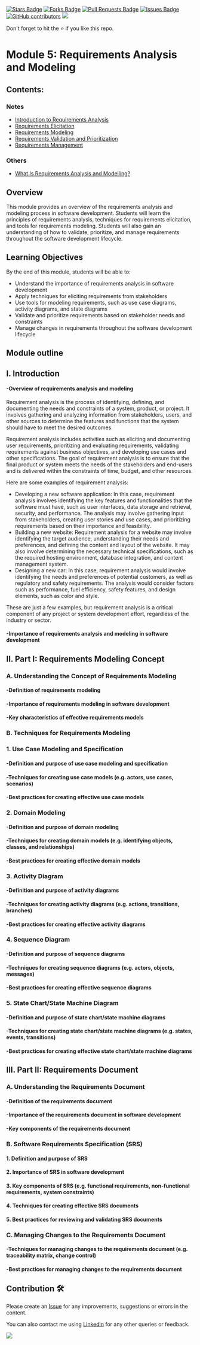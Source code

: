<a href="https://github.com/drshahizan/software-engineering/stargazers"><img src="https://img.shields.io/github/stars/drshahizan/software-engineering" alt="Stars Badge"/></a>
<a href="https://github.com/drshahizan/software-engineering/network/members"><img src="https://img.shields.io/github/forks/drshahizan/software-engineering" alt="Forks Badge"/></a>
<a href="https://github.com/drshahizan/software-engineering/pulls"><img src="https://img.shields.io/github/issues-pr/drshahizan/software-engineering" alt="Pull Requests Badge"/></a>
<a href="https://github.com/drshahizan/software-engineering"><img src="https://img.shields.io/github/issues/drshahizan/software-engineering" alt="Issues Badge"/></a>
<a href="https://github.com/drshahizan/software-engineering/graphs/contributors"><img alt="GitHub contributors" src="https://img.shields.io/github/contributors/drshahizan/software-engineering?color=2b9348"></a>
![](https://visitor-badge.glitch.me/badge?page_id=drshahizan/software-engineering)

Don't forget to hit the :star: if you like this repo.

<!---
Module 5: Requirements Analysis and Modeling ME

Group PowerPuff Boys
1. Neo Zheng Weng A22EC0093
2. NICHOLAS WONG KHAI SHIAN A22EC0292
3. JOSEPH LAU YEO KAI A22EC0055

-->

# Module 5:  Requirements Analysis and Modeling 

## Contents:
### Notes
- [Introduction to Requirements Analysis](#1-introduction-to-requirements-analysis)
- [Requirements Elicitation](#2-requirements-elicitation)
- [Requirements Modeling](#3-requirements-modeling)
- [Requirements Validation and Prioritization](#4-requirements-validation-and-prioritization)
- [Requirements Management](#5-requirements-management)

### Others
- [What Is Requirements Analysis and Modelling?](https://techcanvass.com/blogs/requirements-analysis-and-modelling.aspx)


## Overview

This module provides an overview of the requirements analysis and modeling process in software development. Students will learn the principles of requirements analysis, techniques for requirements elicitation, and tools for requirements modeling. Students will also gain an understanding of how to validate, prioritize, and manage requirements throughout the software development lifecycle.


## Learning Objectives

By the end of this module, students will be able to:
- Understand the importance of requirements analysis in software development
- Apply techniques for eliciting requirements from stakeholders
- Use tools for modeling requirements, such as use case diagrams, activity diagrams, and state diagrams
- Validate and prioritize requirements based on stakeholder needs and constraints
- Manage changes in requirements throughout the software development lifecycle

## Module outline 
## I. Introduction
#### -Overview of requirements analysis and modeling
<p>Requirement analysis is the process of identifying, defining, and documenting the needs and constraints of a system, product, or project. It involves gathering and analyzing information from stakeholders, users, and other sources to determine the features and functions that the system should have to meet the desired outcomes.</p>

<p>Requirement analysis includes activities such as eliciting and documenting user requirements, prioritizing and evaluating requirements, validating requirements against business objectives, and developing use cases and other specifications. The goal of requirement analysis is to ensure that the final product or system meets the needs of the stakeholders and end-users and is delivered within the constraints of time, budget, and other resources.</p>

<p>Here are some examples of requirement analysis:</p>
<ul><li>Developing a new software application: In this case, requirement analysis involves identifying the key features and functionalities that the software must have, such as user interfaces, data storage and retrieval, security, and performance. The analysis may involve gathering input from stakeholders, creating user stories and use cases, and prioritizing requirements based on their importance and feasibility.</li>

<li>Building a new website: Requirement analysis for a website may involve identifying the target audience, understanding their needs and preferences, and defining the content and layout of the website. It may also involve determining the necessary technical specifications, such as the required hosting environment, database integration, and content management system.</li>

<li>Designing a new car: In this case, requirement analysis would involve identifying the needs and preferences of potential customers, as well as regulatory and safety requirements. The analysis would consider factors such as performance, fuel efficiency, safety features, and design elements, such as color and style.</li></ul>

<p>These are just a few examples, but requirement analysis is a critical component of any project or system development effort, regardless of the industry or sector.</p>
  
#### -Importance of requirements analysis and modeling in software development
## II. Part I: Requirements Modeling Concept
### A. Understanding the Concept of Requirements Modeling
#### -Definition of requirements modeling
#### -Importance of requirements modeling in software development
#### -Key characteristics of effective requirements models
### B. Techniques for Requirements Modeling
### 1. Use Case Modeling and Specification
#### -Definition and purpose of use case modeling and specification
#### -Techniques for creating use case models (e.g. actors, use cases, scenarios)
#### -Best practices for creating effective use case models
### 2. Domain Modeling
#### -Definition and purpose of domain modeling
#### -Techniques for creating domain models (e.g. identifying objects, classes, and relationships)
#### -Best practices for creating effective domain models
### 3. Activity Diagram
#### -Definition and purpose of activity diagrams
#### -Techniques for creating activity diagrams (e.g. actions, transitions, branches)
#### -Best practices for creating effective activity diagrams
### 4. Sequence Diagram
#### -Definition and purpose of sequence diagrams
#### -Techniques for creating sequence diagrams (e.g. actors, objects, messages)
#### -Best practices for creating effective sequence diagrams
### 5. State Chart/State Machine Diagram
#### -Definition and purpose of state chart/state machine diagrams
#### -Techniques for creating state chart/state machine diagrams (e.g. states, events, transitions)
#### -Best practices for creating effective state chart/state machine diagrams
## III. Part II: Requirements Document
### A. Understanding the Requirements Document
#### -Definition of the requirements document
#### -Importance of the requirements document in software development
#### -Key components of the requirements document
### B. Software Requirements Specification (SRS)
#### 1. Definition and purpose of SRS
#### 2. Importance of SRS in software development
#### 3. Key components of SRS (e.g. functional requirements, non-functional requirements, system constraints)
#### 4. Techniques for creating effective SRS documents
#### 5. Best practices for reviewing and validating SRS documents
### C. Managing Changes to the Requirements Document
#### -Techniques for managing changes to the requirements document (e.g. traceability matrix, change control)
#### -Best practices for managing changes to the requirements document


## Contribution 🛠️
Please create an [Issue](https://github.com/drshahizan/software-engineering/issues) for any improvements, suggestions or errors in the content.

You can also contact me using [Linkedin](https://www.linkedin.com/in/drshahizan/) for any other queries or feedback.

![](https://visitor-badge.glitch.me/badge?page_id=drshahizan)

